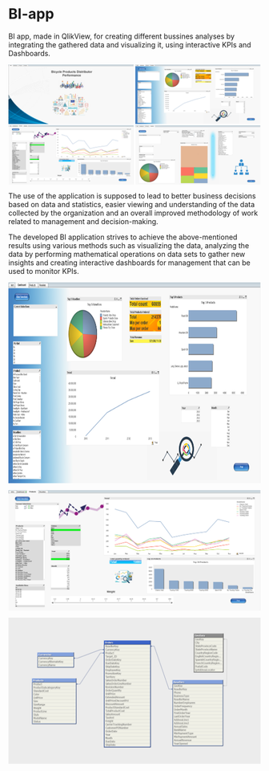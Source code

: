 # BI-app
BI app, made in QlikView, for creating different bussines analyses by integrating the gathered data and visualizing it, using interactive KPIs and Dashboards.

<p align="center">
<img align="center" src="https://github.com/PmnAngelov/BI-app/blob/main/imgs/Overall.png" />
</p>

The use of the application is supposed to lead to better business decisions based on data and statistics, easier viewing and understanding of the data collected by the organization and an overall improved methodology of work related to management and decision-making. 

The developed BI application strives to achieve the above-mentioned results using various methods such as visualizing the data, analyzing the data by performing mathematical operations on data sets to gather new insights and creating interactive dashboards for management that can be used to monitor KPIs.

<p align="center">
<img align="center" src="https://github.com/PmnAngelov/BI-app/blob/main/imgs/MainDashboard.PNG" width="800" height="400" />
</p>

<p align="center">
<img align="center" src="https://github.com/PmnAngelov/BI-app/blob/main/imgs/Products.PNG" />
</p>

<p align="center">
<img align="center" src="https://github.com/PmnAngelov/BI-app/blob/main/imgs/Tables.PNG" />
</p>


